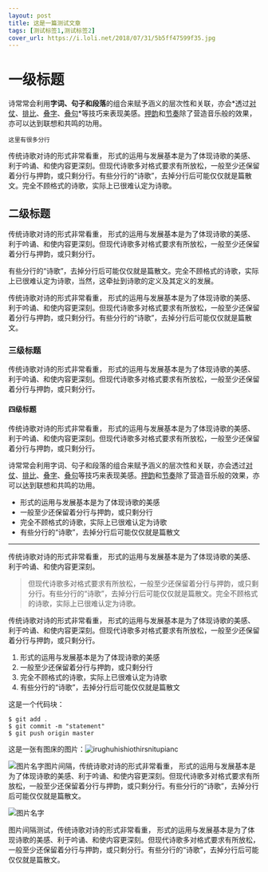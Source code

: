 ```yaml
---
layout: post
title: 这是一篇测试文章
tags: [测试标签1,测试标签2]
cover_url: https://i.loli.net/2018/07/31/5b5ff47599f35.jpg
---
```


# 一级标题

诗常常会利用**字词、句子和段落**的组合来赋予涵义的层次性和关联，亦会*透过[对仗](https://zh.wikipedia.org/wiki/%E5%AF%B9%E4%BB%97)、[排比](https://zh.wikipedia.org/wiki/%E6%8E%92%E6%AF%94)、[叠字](https://zh.wikipedia.org/wiki/%E7%96%8A%E5%AD%97)、[叠句](https://zh.wikipedia.org/w/index.php?title=%E7%96%8A%E5%8F%A5&action=edit&redlink=1)*等技巧来表现美感。[押韵](https://zh.wikipedia.org/wiki/%E6%8A%BC%E9%9F%BB)和[节奏](https://zh.wikipedia.org/wiki/%E7%AF%80%E5%A5%8F)除了营造音乐般的效果，亦可以达到联想和共鸣的功用。 





```这里有很多分行```





传统诗歌对诗的形式非常看重， 形式的运用与发展基本是为了体现诗歌的美感、利于吟诵、和使内容更深刻。但现代诗歌多对格式要求有所放松，一般至少还保留着分行与押韵，或只剩分行。有些分行的“诗歌”，去掉分行后可能仅仅就是篇散文。完全不顾格式的诗歌，实际上已很难认定为诗歌。

## 二级标题

传统诗歌对诗的形式非常看重， 形式的运用与发展基本是为了体现诗歌的美感、利于吟诵、和使内容更深刻。但现代诗歌多对格式要求有所放松，一般至少还保留着分行与押韵，或只剩分行。

有些分行的“诗歌”，去掉分行后可能仅仅就是篇散文。完全不顾格式的诗歌，实际上已很难认定为诗歌，当然，这牵扯到诗歌的定义及其定义的发展。 

传统诗歌对诗的形式非常看重， 形式的运用与发展基本是为了体现诗歌的美感、利于吟诵、和使内容更深刻。但现代诗歌多对格式要求有所放松，一般至少还保留着分行与押韵，或只剩分行。有些分行的“诗歌”，去掉分行后可能仅仅就是篇散文。

### 三级标题

传统诗歌对诗的形式非常看重， 形式的运用与发展基本是为了体现诗歌的美感、利于吟诵、和使内容更深刻。但现代诗歌多对格式要求有所放松，一般至少还保留着分行与押韵，或只剩分行。

#### 四级标题

传统诗歌对诗的形式非常看重， 形式的运用与发展基本是为了体现诗歌的美感、利于吟诵、和使内容更深刻。但现代诗歌多对格式要求有所放松，一般至少还保留着分行与押韵，或只剩分行。

诗常常会利用字词、句子和段落的组合来赋予涵义的层次性和关联，亦会透过[对仗](https://zh.wikipedia.org/wiki/%E5%AF%B9%E4%BB%97)、[排比](https://zh.wikipedia.org/wiki/%E6%8E%92%E6%AF%94)、[叠字](https://zh.wikipedia.org/wiki/%E7%96%8A%E5%AD%97)、[叠句](https://zh.wikipedia.org/w/index.php?title=%E7%96%8A%E5%8F%A5&action=edit&redlink=1)等技巧来表现美感。[押韵](https://zh.wikipedia.org/wiki/%E6%8A%BC%E9%9F%BB)和[节奏](https://zh.wikipedia.org/wiki/%E7%AF%80%E5%A5%8F)除了营造音乐般的效果，亦可以达到联想和共鸣的功用。 

- 形式的运用与发展基本是为了体现诗歌的美感
- 一般至少还保留着分行与押韵，或只剩分行
- 完全不顾格式的诗歌，实际上已很难认定为诗歌
- 有些分行的“诗歌”，去掉分行后可能仅仅就是篇散文

----

传统诗歌对诗的形式非常看重， 形式的运用与发展基本是为了体现诗歌的美感、利于吟诵、和使内容更深刻。

> 但现代诗歌多对格式要求有所放松，一般至少还保留着分行与押韵，或只剩分行。有些分行的“诗歌”，去掉分行后可能仅仅就是篇散文。完全不顾格式的诗歌，实际上已很难认定为诗歌。

传统诗歌对诗的形式非常看重， 形式的运用与发展基本是为了体现诗歌的美感、利于吟诵、和使内容更深刻。但现代诗歌多对格式要求有所放松，一般至少还保留着分行与押韵，或只剩分行。

1. 形式的运用与发展基本是为了体现诗歌的美感
2. 一般至少还保留着分行与押韵，或只剩分行
3. 完全不顾格式的诗歌，实际上已很难认定为诗歌
4. 有些分行的“诗歌”，去掉分行后可能仅仅就是篇散文

这是一个代码块：

```
$ git add .
$ git commit -m "statement"
$ git push origin master
```

这是一张有图床的图片：![irughuhishiothirsnitupianc](https://i.loli.net/2018/07/31/5b5ff47599f35.jpg)

![图片名字](https://i.loli.net/2018/07/31/5b5ff47599f35.jpg)图片间隔，传统诗歌对诗的形式非常看重， 形式的运用与发展基本是为了体现诗歌的美感、利于吟诵、和使内容更深刻。但现代诗歌多对格式要求有所放松，一般至少还保留着分行与押韵，或只剩分行。有些分行的“诗歌”，去掉分行后可能仅仅就是篇散文。

![图片名字](https://i.loli.net/2018/07/31/5b5ff47599f35.jpg)

图片间隔测试，传统诗歌对诗的形式非常看重， 形式的运用与发展基本是为了体现诗歌的美感、利于吟诵、和使内容更深刻。但现代诗歌多对格式要求有所放松，一般至少还保留着分行与押韵，或只剩分行。有些分行的“诗歌”，去掉分行后可能仅仅就是篇散文。